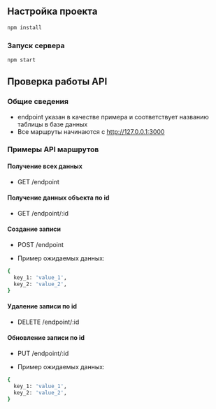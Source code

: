 ## Настройка проекта

```sh
npm install
```

### Запуск сервера

```sh
npm start
```

## Проверка работы API

### Общие сведения

- endpoint указан в качестве примера и соответствует названию таблицы в базе данных
- Все маршруты начинаются с http://127.0.0.1:3000

### Примеры API маршрутов

#### Получение всех данных

- GET /endpoint

#### Получение данных объекта по id

- GET /endpoint/:id

#### Создание записи

- POST /endpoint

- Пример ожидаемых данных:

```bash
{
  key_1: 'value_1',
  key_2: 'value_2',
}

```

#### Удаление записи по id

- DELETE /endpoint/:id

#### Обновление записи по id

- PUT /endpoint/:id

- Пример ожидаемых данных:

```bash
{
  key_1: 'value_1',
  key_2: 'value_2',
}

```
